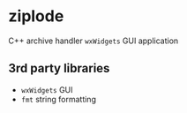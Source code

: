 # ziplode
C++ archive handler `wxWidgets` GUI application

## 3rd party libraries
- `wxWidgets` GUI
- `fmt` string formatting